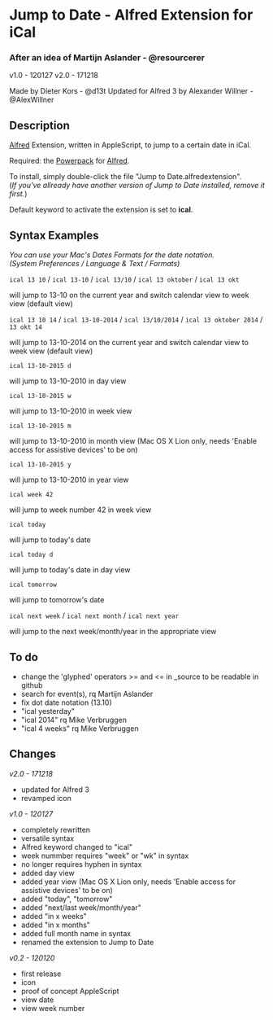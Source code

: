 # Jump to Date - Alfred Extension for iCal #

### After an idea of Martijn Aslander - @resourcerer ###

v1.0 - 120127
v2.0 - 171218

Made by Dieter Kors - @d13t
Updated for Alfred 3 by Alexander Willner - @AlexWillner

## Description ##

[Alfred](http://www.alfredapp.com) Extension, written in AppleScript, to jump to a certain date in iCal.

Required: the [Powerpack](http://www.alfredapp.com/powerpack/) for [Alfred](http://www.alfredapp.com).

To install, simply double-click the file "Jump to Date.alfredextension".  
(*If you've allready have another version of Jump to Date installed, remove it first.*)

Default keyword to activate the extension is set to **ical**.

## Syntax Examples ##

*You can use your Mac's Dates Formats for the date notation.  
(System Preferences / Language & Text / Formats)*


`ical 13 10` / `ical 13-10` / `ical 13/10` / `ical 13 oktober` / `ical 13 okt`

will jump to 13-10 on the current year and switch calendar view to week view (default view)

`ical 13 10 14` / `ical 13-10-2014` / `ical 13/10/2014` / `ical 13 oktober 2014` / `13 okt 14`

will jump to 13-10-2014 on the current year and switch calendar view to week view (default view)

`ical 13-10-2015 d`

will jump to 13-10-2010 in day view

`ical 13-10-2015 w`

will jump to 13-10-2010 in week view

`ical 13-10-2015 m`

will jump to 13-10-2010 in month view (Mac OS X Lion only, needs 'Enable access for assistive devices' to be on)

`ical 13-10-2015 y`

will jump to 13-10-2010 in year view

`ical week 42`

will jump to week number 42 in week view

`ical today`

will jump to today's date

`ical today d`

will jump to today's date in day view

`ical tomorrow`

will jump to tomorrow's date

`ical next week` / `ical next month` / `ical next year`

will jump to the next week/month/year in the appropriate view


## To do ##

- change the 'glyphed' operators >= and <= in _source to be readable in github
- search for event(s), rq Martijn Aslander
- fix dot date notation (13.10)
- "ical yesterday"
- "ical 2014" rq Mike Verbruggen
- "ical 4 weeks" rq Mike Verbruggen

## Changes ##

*v2.0 - 171218*
- updated for Alfred 3
- revamped icon

*v1.0 - 120127*

- completely rewritten
- versatile syntax
- Alfred keyword changed to "ical"
- week nummber requires "week" or "wk" in syntax
- no longer requires hyphen in syntax
- added day view
- added year view (Mac OS X Lion only, needs 'Enable access for assistive devices' to be on)
- added "today", "tomorrow"
- added "next/last week/month/year"
- added "in x weeks"
- added "in x months"
- added full month name in syntax
- renamed the extension to Jump to Date

*v0.2 - 120120*

- first release
- icon
- proof of concept AppleScript
- view date
- view week number